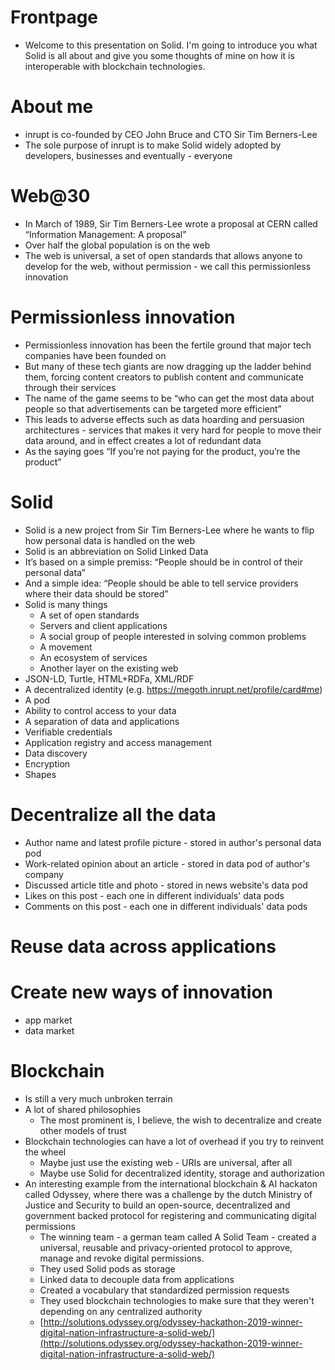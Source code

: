 # Frontpage

- Welcome to this presentation on Solid. I'm going to introduce you what Solid is all about and give you some thoughts of mine on how it is interoperable with blockchain technologies.

# About me

- inrupt is co-founded by CEO John Bruce and CTO Sir Tim Berners-Lee
- The sole purpose of inrupt is to make Solid widely adopted by developers, businesses and eventually - everyone

# Web@30

- In March of 1989, Sir Tim Berners-Lee wrote a proposal at CERN called “Information Management: A proposal”
- Over half the global population is on the web
- The web is universal, a set of open standards that allows anyone to develop for the web, without permission - we call this permissionless innovation

# Permissionless innovation

- Permissionless innovation has been the fertile ground that major tech companies have been founded on
- But many of these tech giants are now dragging up the ladder behind them, forcing content creators to publish content and communicate through their services
- The name of the game seems to be “who can get the most data about people so that advertisements can be targeted more efficient”
- This leads to adverse effects such as data hoarding and persuasion architectures - services that makes it very hard for people to move their data around, and in effect creates a lot of redundant data
- As the saying goes “If you’re not paying for the product, you’re the product”

# Solid

- Solid is a new project from Sir Tim Berners-Lee where he wants to flip how personal data is handled on the web
- Solid is an abbreviation on Solid Linked Data
- It’s based on a simple premiss: “People should be in control of their personal data”
- And a simple idea: “People should be able to tell service providers where their data should be stored”
- Solid is many things
  - A set of open standards
  - Servers and client applications
  - A social group of people interested in solving common problems
  - A movement
  - An ecosystem of services
  - Another layer on the existing web
- JSON-LD, Turtle, HTML+RDFa, XML/RDF
- A decentralized identity (e.g. https://megoth.inrupt.net/profile/card#me)
- A pod
- Ability to control access to your data
- A separation of data and applications
- Verifiable credentials
- Application registry and access management
- Data discovery
- Encryption
- Shapes

# Decentralize all the data

- Author name and latest profile picture - stored in author's personal data pod
- Work-related opinion about an article - stored in data pod of author's company
- Discussed article title and photo - stored in news website's data pod
- Likes on this post - each one in different individuals' data pods
- Comments on this post - each one in different individuals' data pods

# Reuse data across applications

# Create new ways of innovation

- app market
- data market

# Blockchain

- Is still a very much unbroken terrain
- A lot of shared philosophies
  - The most prominent is, I believe, the wish to decentralize and create other models of trust
- Blockchain technologies can have a lot of overhead if you try to reinvent the wheel
  - Maybe just use the existing web - URIs are universal, after all
  - Maybe use Solid for decentralized identity, storage and authorization
- An interesting example from the international blockchain & AI hackaton called Odyssey, where there was a challenge by the dutch Ministry of Justice and Security to build an open-source, decentralized and government backed protocol for registering and communicating digital permissions
  - The winning team - a german team called A Solid Team - created a universal, reusable and privacy-oriented protocol to approve, manage and revoke digital permissions.
  - They used Solid pods as storage
  - Linked data to decouple data from applications
  - Created a vocabulary that standardized permission requests
  - They used blockchain technologies to make sure that they weren't depending on any centralized authority
  - [http://solutions.odyssey.org/odyssey-hackathon-2019-winner-digital-nation-infrastructure-a-solid-web/](http://solutions.odyssey.org/odyssey-hackathon-2019-winner-digital-nation-infrastructure-a-solid-web/)




